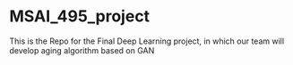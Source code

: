 # MSAI_495_project
This is the Repo for the Final Deep Learning project, in which our team will develop aging algorithm based on GAN
